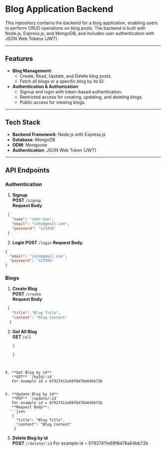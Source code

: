 
# Blog Application Backend

This repository contains the backend for a blog application, enabling users to perform CRUD operations on blog posts. The backend is built with Node.js, Express.js, and MongoDB, and includes user authentication with JSON Web Tokens (JWT).

---

## Features

- **Blog Management**:
  - Create, Read, Update, and Delete blog posts.
  - Fetch all blogs or a specific blog by its ID.
- **Authentication & Authorization**:
  - Signup and login with token-based authentication.
  - Restricted access for creating, updating, and deleting blogs.
  - Public access for viewing blogs.

---

## Tech Stack

- **Backend Framework**: Node.js with Express.js
- **Database**: MongoDB
- **ODM**: Mongoose
- **Authentication**: JSON Web Token (JWT)

---

## API Endpoints

### **Authentication**
1. **Signup**  
   **POST** `/signup`  
   **Request Body**:
  ```json
   {
     "name": "John Doe",
     "email": "john@gmail.com",
     "password": "123456"
   }
```
2. **Login**
   **POST** `/login`
   **Request Body**:
```json
{
  "email": "john@gmail.com",
  "password": "123456"
}
```


### **Blogs**

1. **Create Blog**  
   **POST** `/create`  
   **Request Body**:
  ```json
   {
     "title": "Blog Title",
     "content": "Blog Content"
    }
```

2. **Get All Blog**  
   **GET** `/all`
     ```json
   {
     
    }
```
 

4. **Get Blog by id**  
   **GET** `/byId/:id`  
   For example id = 67927411e69f8d78a64bb72b
 

5. **Update Blog by id**  
   **PUT** `/update/:id`
   For example id = 67927411e69f8d78a64bb72b
   **Request Body**:
  ```json
   {
     "title": "Blog Title",
     "content": "Blog Content"
    }
```

5. **Delete Blog by id**  
   **POST** `//delete/:id`
   For example id = 67927411e69f8d78a64bb72b 
  


